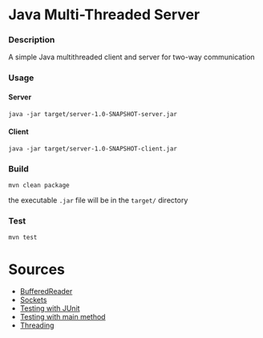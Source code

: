 # Java Multi-Threaded Server

### Description

A simple Java multithreaded client and server for two-way communication

### Usage

#### Server

```
java -jar target/server-1.0-SNAPSHOT-server.jar 
```

#### Client

```
java -jar target/server-1.0-SNAPSHOT-client.jar
```

### Build

```
mvn clean package
```

the executable `.jar` file will be in the `target/` directory

### Test

```
mvn test
```

# Sources

- [BufferedReader](https://docs.oracle.com/javase/8/docs/api/java/io/BufferedReader.html)
- [Sockets](https://docs.oracle.com/javase/8/docs/api/java/net/Socket.html)
- [Testing with JUnit](https://junit.org/junit5/docs/current/user-guide/#overview-getting-started)
- [Testing with main method](https://stackoverflow.com/questions/36349827/testing-main-method-by-junit)
- [Threading](https://www.w3schools.com/java/java_threads.asp)
